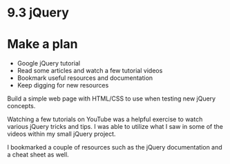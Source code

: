 # 9.3 jQuery

# Make a plan
* Google jQuery tutorial
* Read some articles and watch a few tutorial videos
* Bookmark useful resources and documentation
* Keep digging for new resources

Build a simple web page with HTML/CSS to use when testing new jQuery concepts.

Watching a few tutorials on YouTube was a helpful exercise to watch various jQuery tricks and tips. I was able to utilize what I saw in some of the videos within my small jQuery project. 

I bookmarked a couple of resources such as the jQuery documentation and a cheat sheet as well.